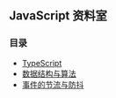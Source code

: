 ## JavaScript 资料室

### 目录

- [TypeScript](./TypeScript/README.md)
- [数据结构与算法](./DataStructures&Algorithms/README.md)
- [事件的节流与防抖](./节流与防抖.md)
